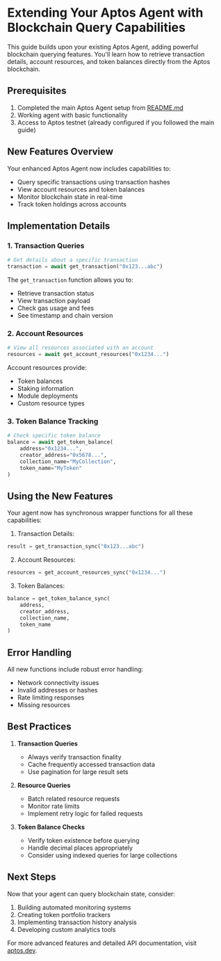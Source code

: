 # Extending Your Aptos Agent with Blockchain Query Capabilities

This guide builds upon your existing Aptos Agent, adding powerful blockchain querying features. You'll learn how to retrieve transaction details, account resources, and token balances directly from the Aptos blockchain.

## Prerequisites

1. Completed the main Aptos Agent setup from [README.md](README.md)
2. Working agent with basic functionality
3. Access to Aptos testnet (already configured if you followed the main guide)

## New Features Overview

Your enhanced Aptos Agent now includes capabilities to:
- Query specific transactions using transaction hashes
- View account resources and token balances
- Monitor blockchain state in real-time
- Track token holdings across accounts

## Implementation Details

### 1. Transaction Queries
```python
# Get details about a specific transaction
transaction = await get_transaction("0x123...abc")
```

The `get_transaction` function allows you to:
- Retrieve transaction status
- View transaction payload
- Check gas usage and fees
- See timestamp and chain version

### 2. Account Resources
```python
# View all resources associated with an account
resources = await get_account_resources("0x1234...")
```

Account resources provide:
- Token balances
- Staking information
- Module deployments
- Custom resource types

### 3. Token Balance Tracking
```python
# Check specific token balance
balance = await get_token_balance(
    address="0x1234...",
    creator_address="0x5678...",
    collection_name="MyCollection",
    token_name="MyToken"
)
```

## Using the New Features

Your agent now has synchronous wrapper functions for all these capabilities:

1. Transaction Details:
```python
result = get_transaction_sync("0x123...abc")
```

2. Account Resources:
```python
resources = get_account_resources_sync("0x1234...")
```

3. Token Balances:
```python
balance = get_token_balance_sync(
    address,
    creator_address,
    collection_name,
    token_name
)
```

## Error Handling

All new functions include robust error handling:
- Network connectivity issues
- Invalid addresses or hashes
- Rate limiting responses
- Missing resources

## Best Practices

1. **Transaction Queries**
   - Always verify transaction finality
   - Cache frequently accessed transaction data
   - Use pagination for large result sets

2. **Resource Queries**
   - Batch related resource requests
   - Monitor rate limits
   - Implement retry logic for failed requests

3. **Token Balance Checks**
   - Verify token existence before querying
   - Handle decimal places appropriately
   - Consider using indexed queries for large collections

## Next Steps

Now that your agent can query blockchain state, consider:
1. Building automated monitoring systems
2. Creating token portfolio trackers
3. Implementing transaction history analysis
4. Developing custom analytics tools

For more advanced features and detailed API documentation, visit [aptos.dev](https://aptos.dev).